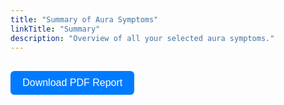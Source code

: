 ```yaml
---
title: "Summary of Aura Symptoms"
linkTitle: "Summary"
description: "Overview of all your selected aura symptoms."
---
```


<div id="summaryOutput"></div>

<button id="downloadPdfBtn" class="btn">Download PDF Report</button>

<!-- Dependencies -->
<script src="https://cdnjs.cloudflare.com/ajax/libs/jspdf/2.5.1/jspdf.umd.min.js"></script>
<script src="https://cdnjs.cloudflare.com/ajax/libs/html2canvas/1.4.1/html2canvas.min.js"></script>



<script type="module">
import { getDataFromLocalStorage } from '/js/aura-symptom-check/dataRetrieval.js';
import { generateNarrativeSummary } from '/js/aura-symptom-check/summaryGeneration.js';


// Function to load logo and maintain aspect ratio
async function loadImageAsBase64(url) {
  return new Promise((resolve, reject) => {
    const img = new Image();
    img.crossOrigin = "anonymous"; // To handle cross-origin image loading
    img.onload = () => {
      console.log("Image loaded successfully:", img);
      const canvas = document.createElement("canvas");
      const context = canvas.getContext("2d");
      canvas.width = img.width;
      canvas.height = img.height;
      context.drawImage(img, 0, 0, img.width, img.height);
      resolve({ base64: canvas.toDataURL("image/png"), width: img.width, height: img.height });
    };
    img.onerror = (err) => {
      console.error("Error loading image:", err);
      reject(err);
    };
    img.src = url;
  });
}

// Header function to add title and logo
async function addPdfHeader(pdf, pageWidth) {
  const marginLeft = 20;
  const titleY = 15; // Y coordinate for the title
  const disclaimerY = 21; // Y coordinate for the disclaimer text
  const lineY = 23; // Y coordinate for the line below the header
  const logoMarginTop = 6; // Adjusted to position the logo higher

  pdf.setFont("helvetica", "bold").setFontSize(14);

  // Add title
  pdf.text("Migraine Aura Report", marginLeft, titleY);

  try {
    // Load logo and maintain aspect ratio
    const { base64, width, height } = await loadImageAsBase64("/images/report-logo.png");

    // Adjust the logo size to avoid stretching or distortion
    const logoHeight = 10;
    const logoWidth = (logoHeight * width) / height; // Maintain aspect ratio with height 10

    // Add logo to the header (right side)
    pdf.addImage(base64, "PNG", pageWidth - logoWidth - marginLeft, logoMarginTop, logoWidth, logoHeight);
  } catch (e) {
    console.warn("Logo missing:", e);
  }

  // Text under the logo and header
  pdf.setFontSize(9).setFont("helvetica", "normal");
  pdf.setTextColor(0);
  pdf.text("This automated report adheres to ICHD-3 criteria and is", marginLeft, disclaimerY);
  pdf.setTextColor(200, 0, 0);
  const prefix = "This automated report adheres to ICHD-3 criteria and is";
  const prefixWidth = pdf.getTextWidth(prefix);
  pdf.text(" not a substitute ", marginLeft + prefixWidth, disclaimerY);
  pdf.setTextColor(0);
  pdf.text("for professional medical diagnosis.", marginLeft + prefixWidth + pdf.getTextWidth(" not a substitute "), disclaimerY);
  pdf.line(marginLeft, lineY, pageWidth - marginLeft, lineY); // Line below the header
}

// Footer function to add page numbers and text at the bottom
function addPdfFooter(pdf, pageNum, pageHeight, pageWidth) {
  const marginLeft = 20;
  const marginBottom = 20;

  pdf.setFontSize(8).setTextColor(120).setFont("helvetica", "normal");
  pdf.text("Generated by Migraine Aura Foundation", marginLeft, pageHeight - marginBottom);
  pdf.text("www.migraine-aura-foundation.org", pageWidth - marginLeft, pageHeight - marginBottom, { align: "right" });
  pdf.setFontSize(7).setTextColor(150);
  pdf.text("This assessment is not a diagnosis.", marginLeft, pageHeight - marginBottom + 5);
}

// Main functionality for PDF generation
document.addEventListener("DOMContentLoaded", () => {
  const output = document.getElementById("summaryOutput");
  const downloadBtn = document.getElementById("downloadPdfBtn");

  // Retrieve data from localStorage
  const data = getDataFromLocalStorage();
  console.log("Data from localStorage:", data); // Debugging line

  // Generate narrative summary
  const summaryHtml = generateNarrativeSummary(data);
  console.log("Generated narrative summary:", summaryHtml); // Debugging line
  output.innerHTML = summaryHtml;

  downloadBtn.addEventListener("click", async () => {
    if (!window.jspdf) {
      alert("jsPDF failed to load. Please try again later.");
      return;
    }

    const { jsPDF } = window.jspdf;
    const pdf = new jsPDF({ orientation: "portrait", unit: "mm", format: "a4" });
    const pageWidth = pdf.internal.pageSize.getWidth();
    const pageHeight = pdf.internal.pageSize.getHeight();

    const marginTop = 35;
    const marginBottom = 20;
    const marginLeft = 20;
    const marginRight = 20;
    const usableHeight = pageHeight - marginTop - marginBottom;
    const usableWidth = pageWidth - marginLeft - marginRight;

    let y = marginTop;

    // Add header (with logo)
    await addPdfHeader(pdf, pageWidth);

    // Extract and format content (split into paragraphs)
    const paragraphs = output.innerText.split("\n");
    console.log("Paragraphs to add to PDF:", paragraphs); // Debugging line

    // Set a consistent line height and margin
    const lineHeight = 6;

    // Add the content (each paragraph)
    paragraphs.forEach((text) => {
      if (y + lineHeight > pageHeight - marginBottom) {
        pdf.addPage();
        addPdfHeader(pdf, pageWidth);
        y = marginTop;
      }

      const lines = pdf.splitTextToSize(text, usableWidth);
      lines.forEach((line) => {
        pdf.setFont("helvetica", "normal").setFontSize(10).setTextColor(0);
        pdf.text(line, marginLeft, y);
        y += lineHeight;
      });
    });

    // Add footer
    addPdfFooter(pdf, 1, pageHeight, pageWidth);

    // Save the generated PDF
    pdf.save("Migraine-Aura-Report.pdf");
    // Clear the flag from localStorage
    localStorage.removeItem("redirectToDemographicInfo");

  });
});
</script>

<style>
  .btn {
    margin-top: 1rem;
    padding: 0.6rem 1.2rem;
    font-size: 1rem;
    border: none;
    border-radius: 6px;
    cursor: pointer;
    background-color: #007bff;
    color: white;
  }

  .btn:hover {
    background-color: #0056b3;
  }
</style>
